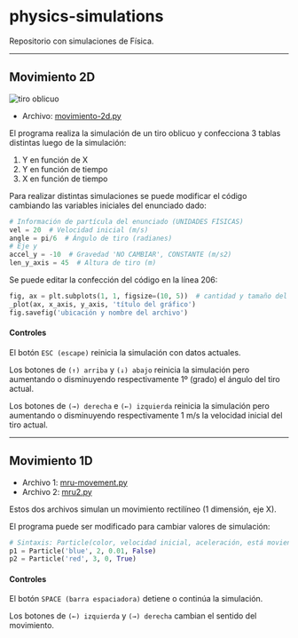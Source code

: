 # physics-simulations
Repositorio con simulaciones de Física.

--- 
## Movimiento 2D
![tiro oblicuo](https://github.com/ianchu0317/physics-simulations/assets/71509578/c338e71d-ce1c-4db1-be9a-f2770cf104c0)

- Archivo: [movimiento-2d.py](https://github.com/ianchu0317/physics-simulations/blob/main/movimiento-2d.py)

El programa realiza la simulación de un tiro oblicuo y confecciona 3 tablas distintas luego de la simulación:
1. Y en función de X
2. Y en función de tiempo
3. X en función de tiempo

Para realizar distintas simulaciones se puede modificar el código cambiando las variables iniciales del enunciado dado:
```py
# Información de partícula del enunciado (UNIDADES FÍSICAS)
vel = 20  # Velocidad inicial (m/s)
angle = pi/6  # Ángulo de tiro (radianes)
# Eje y
accel_y = -10  # Gravedad 'NO CAMBIAR', CONSTANTE (m/s2)
len_y_axis = 45  # Altura de tiro (m)
```
Se puede editar la confección del código en la línea 206:
```py
fig, ax = plt.subplots(1, 1, figsize=(10, 5))  # cantidad y tamaño del gráfico
_plot(ax, x_axis, y_axis, 'título del gráfico')
fig.savefig('ubicación y nombre del archivo')      
```
#### Controles
El botón `ESC (escape)` reinicia la simulación con datos actuales. 

Los botones de `(↑) arriba` y `(↓) abajo` reinicia la simulación pero aumentando o disminuyendo respectivamente 1º (grado) el ángulo del tiro actual.

Los botones de `(→) derecha` e `(←) izquierda` reinicia la simulación pero aumentando o disminuyendo respectivamente 1 m/s la velocidad inicial del tiro actual. 

---
## Movimiento 1D
- Archivo 1: [mru-movement.py](https://github.com/ianchu0317/physics-simulations/blob/main/mru-movement.py)
- Archivo 2: [mru2.py](https://github.com/ianchu0317/physics-simulations/blob/main/mru2.py)

Estos dos archivos simulan un movimiento rectilíneo (1 dimensión, eje X). 

El programa puede ser modificado para cambiar valores de simulación:
```py
# Sintaxis: Particle(color, velocidad inicial, aceleración, está moviendo)
p1 = Particle('blue', 2, 0.01, False)
p2 = Particle('red', 3, 0, True)
```

#### Controles
El botón `SPACE (barra espaciadora)` detiene o continúa la simulación.

Los botones de ``(←) izquierda`` y ``(→) derecha`` cambian el sentido del movimiento.
